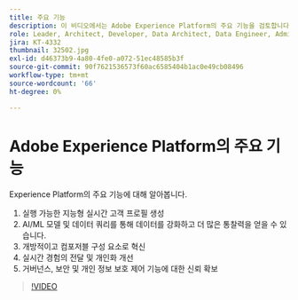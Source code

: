 ```yaml
---
title: 주요 기능
description: 이 비디오에서는 Adobe Experience Platform의 주요 기능을 검토합니다.
role: Leader, Architect, Developer, Data Architect, Data Engineer, Admin, User
jira: KT-4332
thumbnail: 32502.jpg
exl-id: d46373b9-4a80-4fe0-a072-51ec48585b3f
source-git-commit: 90f7621536573f60ac6585404b1ac0e49cb08496
workflow-type: tm+mt
source-wordcount: '66'
ht-degree: 0%

---
```


# Adobe Experience Platform의 주요 기능

Experience Platform의 주요 기능에 대해 알아봅니다.

1. 실행 가능한 지능형 실시간 고객 프로필 생성
1. AI/ML 모델 및 데이터 쿼리를 통해 데이터를 강화하고 더 많은 통찰력을 얻을 수 있습니다.
1. 개방적이고 컴포저블 구성 요소로 혁신
1. 실시간 경험의 전달 및 개인화 개선
1. 거버넌스, 보안 및 개인 정보 보호 제어 기능에 대한 신뢰 확보

>[!VIDEO](https://video.tv.adobe.com/v/32502?quality=12&learn=on)

